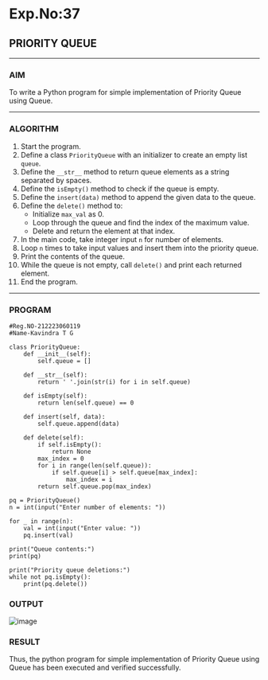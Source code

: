 # Exp.No:37  
## PRIORITY QUEUE

---

### AIM  
To write a Python program for simple implementation of Priority Queue using Queue.

---

### ALGORITHM

1. Start the program.  
2. Define a class `PriorityQueue` with an initializer to create an empty list `queue`.  
3. Define the `__str__` method to return queue elements as a string separated by spaces.  
4. Define the `isEmpty()` method to check if the queue is empty.  
5. Define the `insert(data)` method to append the given data to the queue.  
6. Define the `delete()` method to:  
   - Initialize `max_val` as 0.  
   - Loop through the queue and find the index of the maximum value.  
   - Delete and return the element at that index.  
7. In the main code, take integer input `n` for number of elements.  
8. Loop `n` times to take input values and insert them into the priority queue.  
9. Print the contents of the queue.  
10. While the queue is not empty, call `delete()` and print each returned element.  
11. End the program.

---

### PROGRAM

```
#Reg.NO-212223060119
#Name-Kavindra T G

class PriorityQueue:
    def __init__(self):
        self.queue = []

    def __str__(self):
        return ' '.join(str(i) for i in self.queue)

    def isEmpty(self):
        return len(self.queue) == 0

    def insert(self, data):
        self.queue.append(data)

    def delete(self):
        if self.isEmpty():
            return None
        max_index = 0
        for i in range(len(self.queue)):
            if self.queue[i] > self.queue[max_index]:
                max_index = i
        return self.queue.pop(max_index)

pq = PriorityQueue()
n = int(input("Enter number of elements: "))

for _ in range(n):
    val = int(input("Enter value: "))
    pq.insert(val)

print("Queue contents:")
print(pq)

print("Priority queue deletions:")
while not pq.isEmpty():
    print(pq.delete())

```

### OUTPUT

![image](https://github.com/user-attachments/assets/a30f0cba-baf2-4709-9a2e-2ca971aaad3e)

### RESULT
Thus, the python program for simple implementation of Priority Queue using Queue has been executed and verified successfully.
